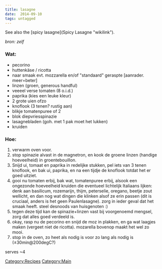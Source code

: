 ```yaml
---
title: lasagne
date:  2014-09-10
tags: untagged
---
```

See also the [spicy lasagne](Spicy Lasagne "wikilink").

*bron: zelf*

### Wat:

-   pecorino
-   huttenkäse / ricotta
-   naar smaak evt. mozzarella en/of "standaard" geraspte [aanrader.
    meer=beter]
-   linzen (groen, generous handful)
-   veeeel verse tomaten (8 o.i.d.)
-   paprika (kies een leuke kleur)
-   2 grote uien ofzo
-   knoflook (3 tenen? rustig aan)
-   blikje tomatenpuree of 2
-   blok diepvriesspinazie
-   lasagnebladen (goh. met 1 pak moet het lukken)
-   kruiden

### Hoe:

1.  verwarm oven voor.
2.  stop spinazie alvast in de magnetron, en kook de groene linzen
    (handige hoeveelheid) in groentebouillon.
3.  Snijd ui, tomaat en paprika in redelijke stukken, pel iets van 3
    tenen knoflook, en bak ui, paprika, en na een tijdje de knoflook
    totdat het er goed uitziet.
4.  gooi nu tomaten erbij, bak wat, tomatenpuree erbij, alsook een
    ongezonde hoeveelheid kruiden die eventueel lichtelijk Italiaans
    lijken: denk aan basilicum, rozemarijn, thijm, peterselie, oregano,
    beetje zout wellicht, en dan nog wat dingen die klinken alsof ze
    erin passen (dit is cruciaal, anders is het geen Paulenlasagne).
    zorg in ieder geval dat het smaak heeft. steel desnoods van
    huisgenoten :)
5.  tegen deze tijd kan de spinazie+linzen vast bij voorgenoemd mengsel,
    zorg dat alles goed verdeeld is.
6.  okay, rasp nu de pecorino en snijd de moz in plakken, en ga wat
    laagjes maken (vergeet niet de ricotta). mozarella bovenop maakt het
    wel zo mooi.
7.  stop in de oven, zo heet als nodig is voor zo lang als nodig is
    (±30min@200degC?)

serves \~4

<Category:Recipes> <Category:Main>

